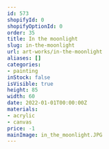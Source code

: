 ```yaml
---
id: 573
shopifyId: 0
shopifyOptionId: 0
order: 35
title: In the moonlight
slug: in-the-moonlight
url: art-works/in-the-moonlight
aliases: []
categories:
- painting
inStock: false
isVisible: true
height: 85
width: 60
date: 2022-01-01T00:00:00Z
materials:
- acrylic
- canvas
price: -1
mainImage: in_the_moonlight.JPG
---
```

